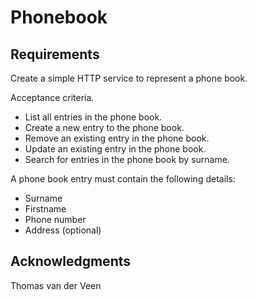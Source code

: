 # Phonebook

## Requirements

Create a simple HTTP service to represent a phone book.

Acceptance criteria.
- List all entries in the phone book.
- Create a new entry to the phone book.
- Remove an existing entry in the phone book.
- Update an existing entry in the phone book.
- Search for entries in the phone book by surname.

A phone book entry must contain the following details:
- Surname
- Firstname
- Phone number
- Address (optional)

## Acknowledgments

Thomas van der Veen
